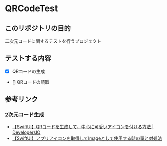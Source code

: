 # QRCodeTest
## このリポジトリの目的
二次元コードに関するテストを行うプロジェクト

## テストする内容
- [x] QRコードの生成  
- [] QRコードの読取
  
## 参考リンク  
### 2次元コード生成  
- [【SwiftUI】QRコードを生成して、中心に可愛いアイコンを付ける方法 | DevelopersIO](https://dev.classmethod.jp/articles/swift-generate-qr-code/)  
- [【SwiftUI】アプリアイコンを取得してImageとして使用する時の罠と対処法](https://dev.classmethod.jp/articles/appicon-use-as-image/)  
